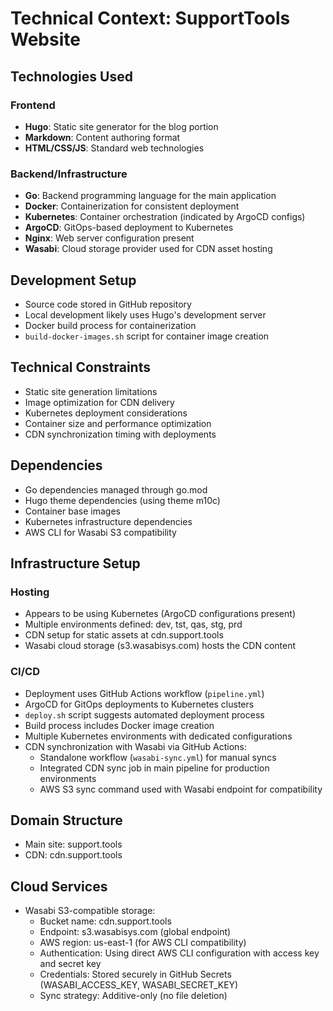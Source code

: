 # Technical Context: SupportTools Website

## Technologies Used

### Frontend
- **Hugo**: Static site generator for the blog portion
- **Markdown**: Content authoring format
- **HTML/CSS/JS**: Standard web technologies

### Backend/Infrastructure
- **Go**: Backend programming language for the main application
- **Docker**: Containerization for consistent deployment
- **Kubernetes**: Container orchestration (indicated by ArgoCD configs)
- **ArgoCD**: GitOps-based deployment to Kubernetes
- **Nginx**: Web server configuration present
- **Wasabi**: Cloud storage provider used for CDN asset hosting

## Development Setup
- Source code stored in GitHub repository
- Local development likely uses Hugo's development server
- Docker build process for containerization
- `build-docker-images.sh` script for container image creation

## Technical Constraints
- Static site generation limitations
- Image optimization for CDN delivery
- Kubernetes deployment considerations
- Container size and performance optimization
- CDN synchronization timing with deployments

## Dependencies
- Go dependencies managed through go.mod
- Hugo theme dependencies (using theme m10c)
- Container base images
- Kubernetes infrastructure dependencies
- AWS CLI for Wasabi S3 compatibility

## Infrastructure Setup
### Hosting
- Appears to be using Kubernetes (ArgoCD configurations present)
- Multiple environments defined: dev, tst, qas, stg, prd
- CDN setup for static assets at cdn.support.tools
- Wasabi cloud storage (s3.wasabisys.com) hosts the CDN content

### CI/CD
- Deployment uses GitHub Actions workflow (`pipeline.yml`)
- ArgoCD for GitOps deployments to Kubernetes clusters
- `deploy.sh` script suggests automated deployment process
- Build process includes Docker image creation
- Multiple Kubernetes environments with dedicated configurations
- CDN synchronization with Wasabi via GitHub Actions:
  - Standalone workflow (`wasabi-sync.yml`) for manual syncs
  - Integrated CDN sync job in main pipeline for production environments
  - AWS S3 sync command used with Wasabi endpoint for compatibility

## Domain Structure
- Main site: support.tools
- CDN: cdn.support.tools

## Cloud Services
- Wasabi S3-compatible storage:
  - Bucket name: cdn.support.tools
  - Endpoint: s3.wasabisys.com (global endpoint)
  - AWS region: us-east-1 (for AWS CLI compatibility)
  - Authentication: Using direct AWS CLI configuration with access key and secret key
  - Credentials: Stored securely in GitHub Secrets (WASABI_ACCESS_KEY, WASABI_SECRET_KEY)
  - Sync strategy: Additive-only (no file deletion)
